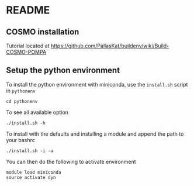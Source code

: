 # README

## COSMO installation

Tutorial located at https://github.com/PallasKat/buildenv/wiki/Build-COSMO-POMPA

## Setup the python environment

To install the python environment with miniconda, use the `install.sh` script in `pythonenv`

    cd pythonenv
 
To see all available option
 
    ./install.sh -h
    
To install with the defaults and installing a module and append the path to your bashrc

    ./install.sh -i -a
    
You can then do the following to activate environment

    module load miniconda
    source activate dyn
